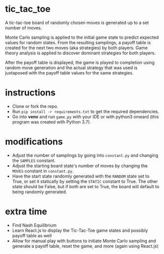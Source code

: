 # tic_tac_toe
A tic-tac-toe board of randomly chosen moves is generated up to a set number of moves.

Monte Carlo sampling is applied to the initial game state to predict expected values for random states. From the resulting samplings, a payoff table is created for the next two moves (aka strategies) by both players. Game theory analysis is applied to discover dominant strategies for both players.

After the payoff table is displayed, the game is played to completion using random move generation and the actual strategy that was used is juxtaposed with the payoff table values for the same strategies. 

# instructions
* Clone or fork the repo.
* Run ```pip install -r requirements.txt``` to get the required dependencies.
* Go into **venv** and run ```game.py``` with your IDE or with python3 onward (this program was created with Python 3.7).

# modifications
* Adjust the number of samplings by going into ```constant.py``` and changing the ```SAMPLES``` constant. 
* Adjust the starting board state's number of moves by changing the ```MOVES``` constant in ```constant.py```.
* Have the start state randomly generated with the ```RANDOM``` state set to True, or set it statically by setting the ```STATIC``` constant to True. The other state should be False, but if both are set to True, the board will default to being randomly generated.

# extra time
* Find Nash Equilibrium
* Learn React.js to display the Tic-Tac-Toe game states and possibly payoff table as well
* Allow for manual play with buttons to initiate Monte Carlo sampling and generate a payoff table, reset the game, and more (again using React.js)
